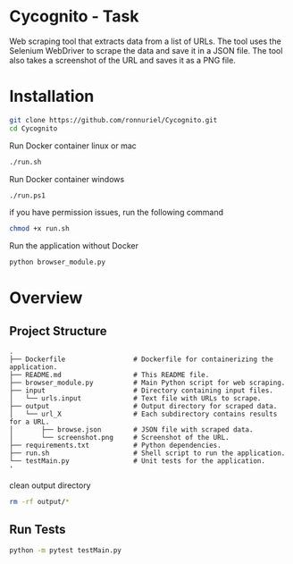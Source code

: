 # Cycognito - Task

Web scraping tool that extracts data from a list of URLs.
The tool uses the Selenium WebDriver to scrape the data and save it in a JSON file.
The tool also takes a screenshot of the URL and saves it as a PNG file.

# Installation
```bash
git clone https://github.com/ronnuriel/Cycognito.git
cd Cycognito
```

Run Docker container linux or mac
```bash
./run.sh
```
Run Docker container windows
```bash
./run.ps1
```

if you have permission issues, run the following command
```bash
chmod +x run.sh
```

Run the application without Docker
```bash
python browser_module.py
```

# Overview
## Project Structure
```
.
├── Dockerfile                 # Dockerfile for containerizing the application.
├── README.md                  # This README file.
├── browser_module.py          # Main Python script for web scraping.
├── input                      # Directory containing input files.
│   └── urls.input             # Text file with URLs to scrape.
├── output                     # Output directory for scraped data.
│   └── url_X                  # Each subdirectory contains results for a URL.
│       ├── browse.json        # JSON file with scraped data.
│       └── screenshot.png     # Screenshot of the URL.
├── requirements.txt           # Python dependencies.
├── run.sh                     # Shell script to run the application.
└── testMain.py                # Unit tests for the application.
'
```

clean output directory
```bash
rm -rf output/*
```


## **Run Tests**
```bash
python -m pytest testMain.py
```
